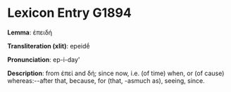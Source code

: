 # Lexicon Entry G1894

**Lemma**: ἐπειδή

**Transliteration (xlit)**: epeidḗ

**Pronunciation**: ep-i-day'

**Description**:
from ἐπεί and δή; since now, i.e. (of time) when, or (of cause) whereas:--after that, because, for (that, -asmuch as), seeing, since.

